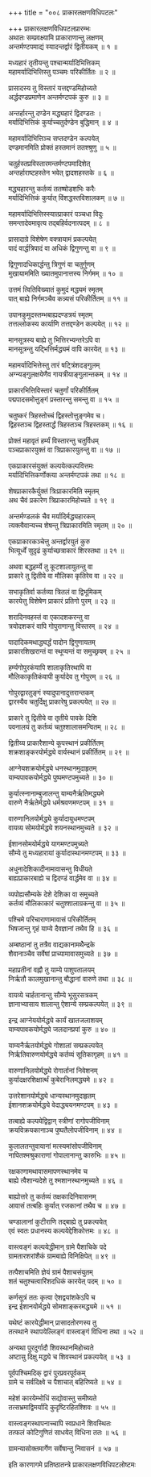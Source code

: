 +++
title = "००८ प्राकारलक्षणविधिपटलः"

+++
प्राकारलक्षणविधिपटलप्रारम्भः  
अथातः सम्प्रवक्ष्यामि प्राकाराणान्तु लक्षणम्  
अन्तर्मण्टपमाद्यं स्यादन्तर्द्वारं द्वितीयकम् ॥ १ ॥


मध्यहारं तृतीयन्तु पश्चान्मर्यादिभित्तिकम्  
महामर्यादिभित्तिस्तु पञ्चमः परिकीर्तितः ॥ २ ॥


प्रासादस्य तु विस्तारं यत्तद्दण्डमिहोच्यते  
अर्द्धदण्डप्रमाणेन अन्तर्मण्टपकं कुरु ॥ ३ ॥


अन्तर्हारन्तु दण्डेन मद्ध्यहारं द्विदण्डतः ।  
मर्यादिभित्तिकं कुर्याच्चतुर्दण्डेन बुद्धिमान् ॥ ४ ॥


महामर्यादिभित्तिञ्च सप्तदण्डेन कल्पयेत्  
दण्डमानमिति प्रोक्तं हस्तमानं ततश्श्रुणु ॥ ५ ॥


चतुर्हस्तप्रविस्तारमन्तर्मण्टपमादिशेत्  
अन्तर्हाराष्टहस्तेन भवेत् द्वादशहस्तके ॥ ६ ॥


मद्ध्यहारन्तु कर्तव्यं ततष्षोडशभिः करैः  
मर्यादिभित्तिकं कुर्यात् विंशद्धस्तविशालकम् ॥ ७ ॥


महामर्यादिभित्तिस्स्यात्प्राकारं पञ्चधा विदुः  
समन्तादेवमावृत्य तद्बहिर्वदनात्पदम् ॥ ८ ॥



प्रासादाग्रे विशेषेण वक्त्रायामं प्रकल्पयेत्  
पादं वार्द्धत्रिपादं वा अधिकं द्विगुणन्तु वा ॥ ९ ॥


द्विगुणादधिकार्द्धन्तु त्रिगुणं वा चतुर्गुणम्  
मुखायाममिति ख्यातमुपानात्तस्य निर्गमम् ॥ १० ॥


उत्तमं त्वितिविख्यातं कुमुदं मद्ध्यमं स्मृतम्  
पात् बाह्ये निर्गमञ्चैव कन्न्यसं परिकीर्तितम् ॥ ११ ॥


उपानकुमुदस्तम्भबाह्यदण्डत्रयं स्मृतम्  
तत्तल्लोकस्य कार्याणि तत्तद्दण्डेन कल्पयेत् ॥ १२ ॥


मानसूत्रस्य बाह्ये तु भित्तिरभ्यन्तरेऽपि वा  
मानसूत्रन्तु यद्भित्तिर्मद्ध्यमं वापि कारयेत् ॥ १३ ॥


महामर्यादिभित्तेस्तु तारं षट्त्रिंशदङ्गुलम्  
अग्न्यङ्गुलक्षयेणैव गायत्रीयाङ्गुलान्तकम् ॥ १४ ॥


प्राकारभित्तिविस्तारं चतुर्णां परिकीर्तितम्  
पद्मपादसमोत्तुङ्गं प्रस्तारन्तु समन्तु वा ॥ १५ ॥


चतुष्करं त्रिहस्तोच्चं द्विहस्तोत्तुङ्गमेव च।  
द्विहस्तञ्च द्विहस्तार्द्धं त्रिहस्तञ्च त्रिहस्तकम् ॥ १६ ॥


प्रोक्तं महावृतं हर्म्यं विस्तारन्तु चतुर्विधम्  
पञ्चप्राकारयुक्तं वा त्रिप्राकारयुतन्तु वा ॥ १७ ॥


एकप्राकारसंयुक्तं कल्पयेत्कल्पवित्तमः  
मर्यादिभित्तिकर्णोक्त्या अन्तर्मण्टपकं तथा ॥ १८ ॥


शेषप्राकारकैर्युक्तं त्रिःप्राकारमिति स्मृतम्  
अथ चैवं प्रकारेण त्रिप्राकारमिहोच्यते ॥ १९ ॥


अन्तर्मण्डलकं चैव मर्यादिर्मद्ध्यहारकम्  
त्यक्त्वैवान्यच्च शेषन्तु त्रिप्राकारमिति स्मृतम् ॥ २० ॥


एकप्राकारकञ्चेत्तु अन्तर्द्वारयुतं कुरु  
भित्यूर्ध्वें सुदृढं कुर्याच्छत्राकारं शिरस्तथा ॥ २१ ॥



अथवा बद्धहर्म्ये तु कूटशालायुतन्तु वा  
प्राकारे तु द्वितीये वा मौलिका कृतिरेव वा ॥ २२ ॥


सभाकृतिर्वा कर्तव्या त्रितलं वा द्विभूमिकम्  
कारयेत्तु विशेषेण प्राकारं प्रतिगो पुरम् ॥ २३ ॥


शरादिनवहस्तं वा एकादशकरन्तु वा  
त्रयोदशकरं वापि गोपुराणान्तु विस्तरम् ॥ २४ ॥


पादादिकमथाद्ध्यर्द्धं पादोन द्विगुणायतम्  
प्राकारशिखरान्तं वा स्थूप्यन्तं वा समुच्छ्रयम् ॥ २५ ॥


हर्म्यगोपुरकंयापि शालाकृतिरथापि वा  
मौलिकाकृतिकंवापी कुर्यादेव तु गोपुरम् ॥ २६ ॥


गोपुरद्वारतुङ्गं स्यादुपानादुत्तरान्तकम्  
द्वारस्यैव चतुर्दिक्षु प्राकारेषु प्रकल्पयेत् ॥ २७ ॥


प्राकारे तु द्वितीये वा तृतीये पावके दिशि  
पवनालयं तु कर्तव्यं चतुश्शालासमन्वितम् ॥ २८ ॥


द्वितीय्य प्राकारैशान्ये कूपस्थानं प्रकीर्तितम्  
शक्रशाङ्करयोर्मद्ध्ये वार्यस्थानं प्रकीर्तितम् ॥ २९ ॥


आग्नेयशक्रयोर्मद्ध्ये धनस्थानमुदाहृतम्  
याम्यपावकयोर्मद्ध्ये पुष्पमण्टपमुच्यते ॥ ३० ॥


कुर्यात्स्नानाम्बुजालन्तु याम्यनैर्ऋतिमद्ध्यमे  
वारुणे नैर्ऋतेर्मद्ध्ये धर्मश्रवणमण्टपम् ॥ ३१ ॥


वारुणानिलयोर्मद्ध्ये कुर्यादायुधमण्टपम्  
वायव्य सोमयोर्मद्ध्ये शयनस्थानमुच्यते ॥ ३२ ॥


ईशानसोमयोर्मद्ध्ये यागमण्टपमुच्यते  
सौम्ये तु मध्यहारायां कुर्यादास्थानमण्टपम् ॥ ३३ ॥


अधुनादेशिकादीनामावासन्तु विधीयते  
बाह्यप्राकारबाह्ये च द्विदण्डं वार्द्धमेव वा ॥ ३४ ॥



व्यपोह्यसौम्यके देशे देशिका वा समुच्यते  
कर्तव्यं मौलिकाकारं चतुश्शालाग्रकन्तु वा ॥ ३५ ॥


पश्चिमे परिचाराणामावासं परिकीर्तितम्  
भिषजान्तु गृहं याम्ये दैवज्ञानां तथैव हि ॥ ३६ ॥


अम्बष्ठानां तु तत्रैव वाद्यकानामथेैन्द्रके  
शैवानाञ्चैव सर्वेषां प्राच्यामावासमुच्यते ॥ ३७ ॥


महाप्रतीनां वह्नौ तु याम्ये पाशुपतालयम्  
निर्ऋतौ कालमुखानान्तु बौद्धानां वारुणे तथा ॥ ३८ ॥


वायव्ये चार्हतानान्तु सौम्ये भूसुरसत्रकम्  
ज्ञानाभ्यासाय शालान्तु ऐशान्ये सम्प्रकल्पयेत् ॥ ३९ ॥


इन्द्र आग्नेययोर्मद्ध्ये कार्यं खातजलाशयम्  
याम्यपावकयोर्मद्ध्ये जलदानप्रपां कुरु ॥ ४० ॥


याम्यनैर्ऋतयोर्मद्ध्ये गोशालां सम्प्रकल्पयेत्  
निर्ऋतिवारुणयोर्मद्ध्ये कर्तव्यं सूतिकागृहम् ॥ ४१ ॥


वारुणानिलयोर्मद्ध्ये रोगार्तानां निवेशनम्  
कुर्यादक्षरशिक्षार्त्थं कुबेरानिलमद्ध्यमे ॥ ४२ ॥


उत्तरेशानयोर्मद्ध्ये धान्यस्थानमुदाहृतम्  
ईशानशक्रयोर्मद्ध्ये वेदाद्ध्ययनमण्टपम् ॥ ४३ ॥


तत्बाह्ये कल्पयेद्विद्वान् स्त्रीणां रागोपजीविनाम्  
क्रयविक्रयकानाञ्च पुष्पतैलोपजीविनाम् ॥ ४४ ॥


कुलालतन्तुवायानां मत्स्यमांसोपजीविनाम्  
नापितश्मश्रुकाराणां गोपालानान्तु कारुभिः ॥ ४५ ॥


रक्षकाणामथावासमापणस्थानमेव च  
बाह्ये त्वैशान्यदेशे तु श्मशानस्थानमुच्यते ॥ ४६ ॥


बाह्योत्तरे तु कर्तव्यं तक्षकादिनिवासनम्  
आवासं तत्बहिः कुर्यात् रजकानां तथैव च ॥ ४७ ॥



चण्डालानां कुटीराणि तद्बाह्ये तु प्रकल्पयेत्  
एवं स्वतः प्रधानस्य कल्पयेद्देशिकोत्तमः ॥ ४८ ॥


वास्त्वङ्गं कल्पयेद्धीमान् ग्रामे पैशाचिके पदे  
ग्रामतारशरांशैकं ग्रामबाह्ये विनिक्षिपेत् ॥ ४९ ॥


तत्पैशाचमिति ज्ञेयं ग्रामं पैशाचसंयुतम्  
शतं चतुश्चत्वारिंशदधिकं कारयेत् पदम् ॥ ५० ॥


कर्णसूत्रं ततः कृत्वा ऐशद्वयांशकेऽपि च  
इन्द्र ईशानयोर्मद्ध्ये सोमशाङ्करमद्ध्यमे ॥ ५१ ॥


यथेष्टं कारयेद्धीमान् प्रासादतोरणस्य तु  
तत्स्थाने स्थापयेल्लिङ्गं वास्त्वङ्गं विधिना तथा ॥ ५२ ॥


अन्यथा पुरदुर्गादौ शिवस्थानमिहोच्यते  
अष्टासु दिक्षु मद्ध्ये च शिवस्थानं प्रकल्पयेत् ॥ ५३ ॥


पूर्वपश्चिमदिक् द्वारं पुरप्रवरपूर्वकम्  
ग्रामे च सर्वदिक्ष्वे च पैशाचात् बहिरिष्यते ॥ ५४ ॥


महेशं कारयेम्भोधिं सद्योवास्तु समीष्यते  
तत्सभ्रमाद्विमर्यादि कुदृष्टिरहितश्शिवः ॥ ५५ ॥


वास्त्वङ्गस्थापनाच्चापि स्वप्रधाने शिवस्थितः  
तत्फलं कोटिगुणितं साधयेत् विधिना ततः ॥ ५६ ॥


ग्रामन्यासोक्तमार्गेण सर्वेषान्तु निवासनं ॥ ५७ ॥



इति कारणागमे प्रतिष्ठातन्त्रे प्राकारलक्षणविधिपटलोष्टमः


